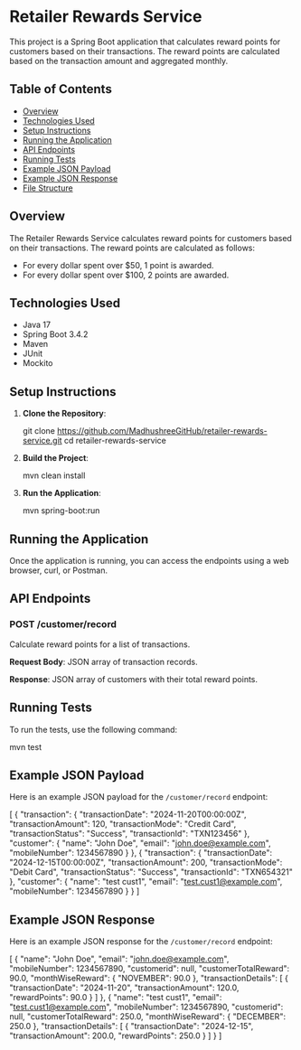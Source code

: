
# Retailer Rewards Service

This project is a Spring Boot application that calculates reward points for customers based on their transactions. The reward points are calculated based on the transaction amount and aggregated monthly.

## Table of Contents

- [Overview](#overview)
- [Technologies Used](#technologies-used)
- [Setup Instructions](#setup-instructions)
- [Running the Application](#running-the-application)
- [API Endpoints](#api-endpoints)
- [Running Tests](#running-tests)
- [Example JSON Payload](#example-json-payload)
- [Example JSON Response](#example-json-response)
- [File Structure](#file-structure)

## Overview

The Retailer Rewards Service calculates reward points for customers based on their transactions. The reward points are calculated as follows:
- For every dollar spent over $50, 1 point is awarded.
- For every dollar spent over $100, 2 points are awarded.

## Technologies Used

- Java 17
- Spring Boot 3.4.2
- Maven
- JUnit
- Mockito

## Setup Instructions

1. **Clone the Repository**:

   git clone https://github.com/MadhushreeGitHub/retailer-rewards-service.git
   cd retailer-rewards-service


2. **Build the Project**:

   mvn clean install

3. **Run the Application**:
   
   mvn spring-boot:run
   

## Running the Application

Once the application is running, you can access the endpoints using a web browser, curl, or Postman.

## API Endpoints

### POST /customer/record

Calculate reward points for a list of transactions.

**Request Body**: JSON array of transaction records.

**Response**: JSON array of customers with their total reward points.

## Running Tests

To run the tests, use the following command:

mvn test


## Example JSON Payload

Here is an example JSON payload for the `/customer/record` endpoint:

[
    {
        "transaction": {
            "transactionDate": "2024-11-20T00:00:00Z",
            "transactionAmount": 120,
            "transactionMode": "Credit Card",
            "transactionStatus": "Success",
            "transactionId": "TXN123456"
        },
        "customer": {
            "name": "John Doe",
            "email": "john.doe@example.com",
            "mobileNumber": 1234567890
        }
    },
    {
        "transaction": {
            "transactionDate": "2024-12-15T00:00:00Z",
            "transactionAmount": 200,
            "transactionMode": "Debit Card",
            "transactionStatus": "Success",
            "transactionId": "TXN654321"
        },
        "customer": {
            "name": "test cust1",
            "email": "test.cust1@example.com",
            "mobileNumber": 1234567890
        }
    }
]


## Example JSON Response

Here is an example JSON response for the `/customer/record` endpoint:

[
    {
        "name": "John Doe",
        "email": "john.doe@example.com",
        "mobileNumber": 1234567890,
        "customerid": null,
        "customerTotalReward": 90.0,
        "monthWiseReward": {
            "NOVEMBER": 90.0
        },
        "transactionDetails": [
            {
                "transactionDate": "2024-11-20",
                "transactionAmount": 120.0,
                "rewardPoints": 90.0
            }
        ]
    },
    {
        "name": "test cust1",
        "email": "test.cust1@example.com",
        "mobileNumber": 1234567890,
        "customerid": null,
        "customerTotalReward": 250.0,
        "monthWiseReward": {
            "DECEMBER": 250.0
        },
        "transactionDetails": [
            {
                "transactionDate": "2024-12-15",
                "transactionAmount": 200.0,
                "rewardPoints": 250.0
            }
        ]
    }
]
